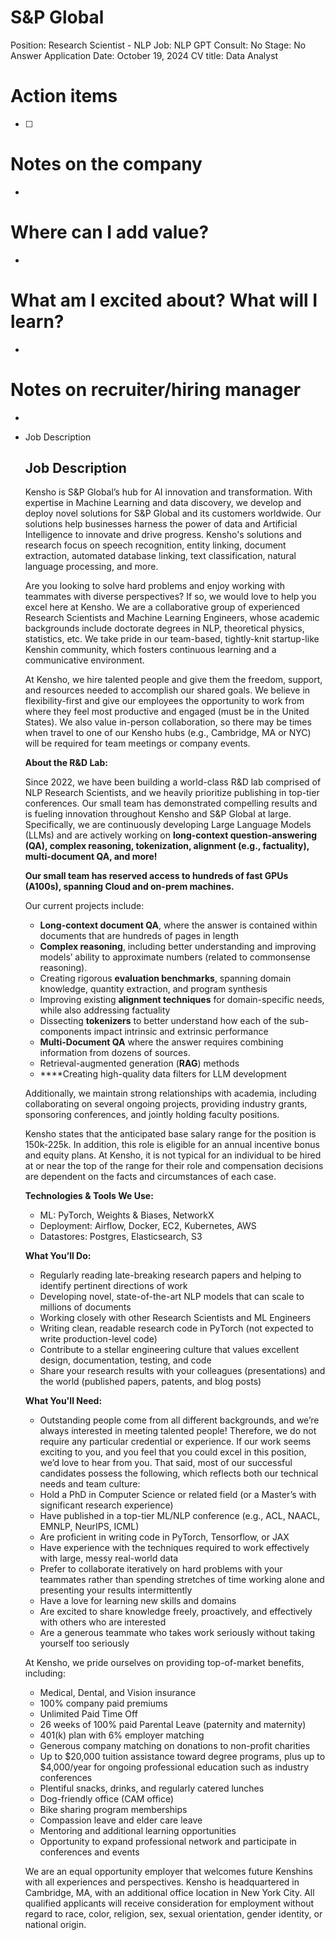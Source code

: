 # S&P Global

Position: Research Scientist - NLP
Job: NLP
GPT Consult: No
Stage: No Answer
Application Date: October 19, 2024
CV title: Data Analyst

# Action items

- [ ]  

# Notes on the company

- 

# Where can I add value?

- 

# What am I excited about? What will I learn?

- 

# Notes on recruiter/hiring manager

- 

- Job Description
    
    ## **Job Description**
    
    Kensho is S&P Global’s hub for AI innovation and transformation. With expertise in Machine Learning and data discovery, we develop and deploy novel solutions for S&P Global and its customers worldwide. Our solutions help businesses harness the power of data and Artificial Intelligence to innovate and drive progress. Kensho's solutions and research focus on speech recognition, entity linking, document extraction, automated database linking, text classification, natural language processing, and more.
    
    Are you looking to solve hard problems and enjoy working with teammates with diverse perspectives? If so, we would love to help you excel here at Kensho. We are a collaborative group of experienced Research Scientists and Machine Learning Engineers, whose academic backgrounds include doctorate degrees in NLP, theoretical physics, statistics, etc. We take pride in our team-based, tightly-knit startup-like Kenshin community, which fosters continuous learning and a communicative environment.
    
    At Kensho, we hire talented people and give them the freedom, support, and resources needed to accomplish our shared goals. We believe in flexibility-first and give our employees the opportunity to work from where they feel most productive and engaged (must be in the United States). We also value in-person collaboration, so there may be times when travel to one of our Kensho hubs (e.g., Cambridge, MA or NYC) will be required for team meetings or company events.
    
    **About the R&D Lab:**
    
    Since 2022, we have been building a world-class R&D lab comprised of NLP Research Scientists, and we heavily prioritize publishing in top-tier conferences. Our small team has demonstrated compelling results and is fueling innovation throughout Kensho and S&P Global at large. Specifically, we are continuously developing Large Language Models (LLMs) and are actively working on **long-context question-answering (QA), complex reasoning, tokenization, alignment (e.g., factuality), multi-document QA, and more!**
    
    **Our small team has reserved access to hundreds of fast GPUs (A100s), spanning Cloud and on-prem machines.**
    
    Our current projects include:
    
    - **Long-context document QA**, where the answer is contained within documents that are hundreds of pages in length
    - **Complex reasoning**, including better understanding and improving models’ ability to approximate numbers (related to commonsense reasoning).
    - Creating rigorous **evaluation benchmarks**, spanning domain knowledge, quantity extraction, and program synthesis
    - Improving existing **alignment techniques** for domain-specific needs, while also addressing factuality
    - Dissecting **tokenizers** to better understand how each of the sub-components impact intrinsic and extrinsic performance
    - **Multi-Document QA** where the answer requires combining information from dozens of sources.
    - Retrieval-augmented generation (**RAG**) methods
    - ****Creating high-quality data filters for LLM development
    
    Additionally, we maintain strong relationships with academia, including collaborating on several ongoing projects, providing industry grants, sponsoring conferences, and jointly holding faculty positions.
    
    Kensho states that the anticipated base salary range for the position is 150k-225k. In addition, this role is eligible for an annual incentive bonus and equity plans. At Kensho, it is not typical for an individual to be hired at or near the top of the range for their role and compensation decisions are dependent on the facts and circumstances of each case.
    
    **Technologies & Tools We Use:**
    
    - ML: PyTorch, Weights & Biases, NetworkX
    - Deployment: Airflow, Docker, EC2, Kubernetes, AWS
    - Datastores: Postgres, Elasticsearch, S3
    
    **What You’ll Do:**
    
    - Regularly reading late-breaking research papers and helping to identify pertinent directions of work
    - Developing novel, state-of-the-art NLP models that can scale to millions of documents
    - Working closely with other Research Scientists and ML Engineers
    - Writing clean, readable research code in PyTorch (not expected to write production-level code)
    - Contribute to a stellar engineering culture that values excellent design, documentation, testing, and code
    - Share your research results with your colleagues (presentations) and the world (published papers, patents, and blog posts)
    
    **What You'll Need:**
    
    - Outstanding people come from all different backgrounds, and we’re always interested in meeting talented people! Therefore, we do not require any particular credential or experience. If our work seems exciting to you, and you feel that you could excel in this position, we’d love to hear from you. That said, most of our successful candidates possess the following, which reflects both our technical needs and team culture:
    - Hold a PhD in Computer Science or related field (or a Master’s with significant research experience)
    - Have published in a top-tier ML/NLP conference (e.g., ACL, NAACL, EMNLP, NeurIPS, ICML)
    - Are proficient in writing code in PyTorch, Tensorflow, or JAX
    - Have experience with the techniques required to work effectively with large, messy real-world data
    - Prefer to collaborate iteratively on hard problems with your teammates rather than spending stretches of time working alone and presenting your results intermittently
    - Have a love for learning new skills and domains
    - Are excited to share knowledge freely, proactively, and effectively with others who are interested
    - Are a generous teammate who takes work seriously without taking yourself too seriously
    
    At Kensho, we pride ourselves on providing top-of-market benefits, including:
    
    - Medical, Dental, and Vision insurance
    - 100% company paid premiums
    - Unlimited Paid Time Off
    - 26 weeks of 100% paid Parental Leave (paternity and maternity)
    - 401(k) plan with 6% employer matching
    - Generous company matching on donations to non-profit charities
    - Up to $20,000 tuition assistance toward degree programs, plus up to $4,000/year for ongoing professional education such as industry conferences
    - Plentiful snacks, drinks, and regularly catered lunches
    - Dog-friendly office (CAM office)
    - Bike sharing program memberships
    - Compassion leave and elder care leave
    - Mentoring and additional learning opportunities
    - Opportunity to expand professional network and participate in conferences and events
    
    We are an equal opportunity employer that welcomes future Kenshins with all experiences and perspectives. Kensho is headquartered in Cambridge, MA, with an additional office location in New York City. All qualified applicants will receive consideration for employment without regard to race, color, religion, sex, sexual orientation, gender identity, or national origin.